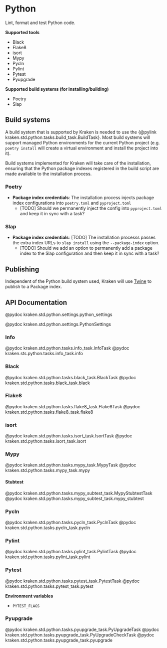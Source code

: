# Python

  [Kaniko]: https://github.com/GoogleContainerTools/kaniko
  [Buildx]: https://docs.docker.com/buildx/working-with-buildx/

Lint, format and test Python code.

__Supported tools__

* Black
* Flake8
* isort
* Mypy
* Pycln
* Pylint
* Pytest
* Pyupgrade

__Supported build systems (for installing/building)__

* Poetry
* Slap

## Build systems

A build system that is supported by Kraken is needed to use the {@pylink kraken.std.python.tasks.build_task.BuildTask}.
Most build systems will support managed Python environments for the current Python project (e.g. `poetry install` will
create a virtual environment and install the project into it).

Build systems implemented for Kraken will take care of the installation, ensuring that the Python package indexes
registered in the build script are made available to the installation process.

### Poetry

* **Package index credentials**: The installation process injects package index configurations into `poetry.toml` and
`pyproject.toml`
  * [TODO] Should we permanently inject the config into `pyproject.toml` and keep it in sync with a task?

### Slap

* **Package index credentials**: [TODO] The installation processs passes the extra index URLs to `slap install` using the
`--package-index` option.
  * [TODO] Should we add an option to permanently add a package index to the Slap configuration and then keep it in
    sync with a task?

## Publishing

Independent of the Python build system used, Kraken will use [Twine][] to publish to a Package index.

[Twine]: https://twine.readthedocs.io/en/stable/

## API Documentation

@pydoc kraken.std.python.settings.python_settings

@pydoc kraken.std.python.settings.PythonSettings

### Info

@pydoc kraken.std.python.tasks.info_task.InfoTask
@pydoc kraken.sts.python.tasks.info_task.info

### Black

@pydoc kraken.std.python.tasks.black_task.BlackTask
@pydoc kraken.std.python.tasks.black_task.black

### Flake8

@pydoc kraken.std.python.tasks.flake8_task.Flake8Task
@pydoc kraken.std.python.tasks.flake8_task.flake8

### isort

@pydoc kraken.std.python.tasks.isort_task.IsortTask
@pydoc kraken.std.python.tasks.isort_task.isort

### Mypy

@pydoc kraken.std.python.tasks.mypy_task.MypyTask
@pydoc kraken.std.python.tasks.mypy_task.mypy

#### Stubtest

@pydoc kraken.std.python.tasks.mypy_subtest_task.MypyStubtestTask
@pydoc kraken.std.python.tasks.mypy_subtest_task.mypy_stubtest

### Pycln

@pydoc kraken.std.python.tasks.pycln_task.PyclnTask
@pydoc kraken.std.python.tasks.pycln_task.pycln

### Pylint

@pydoc kraken.std.python.tasks.pylint_task.PylintTask
@pydoc kraken.std.python.tasks.pylint_task.pylint

### Pytest

@pydoc kraken.std.python.tasks.pytest_task.PytestTask
@pydoc kraken.std.python.tasks.pytest_task.pytest

__Environment variables__

* `PYTEST_FLAGS`

### Pyupgrade

@pydoc kraken.std.python.tasks.pyupgrade_task.PyUpgradeTask
@pydoc kraken.std.python.tasks.pyupgrade_task.PyUpgradeCheckTask
@pydoc kraken.std.python.tasks.pyupgrade_task.pyupgrade
